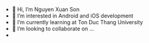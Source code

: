 - 👋 Hi, I’m Nguyen Xuan Son
- 👀 I’m interested in Android and iOS development
- 🌱 I’m currently learning at Ton Duc Thang University
- 💞️ I’m looking to collaborate on ...
- <!---📫 How to reach me ...--->

<!---
sonnguyen1510/sonnguyen1510 is a ✨ special ✨ repository because its `README.md` (this file) appears on your GitHub profile.
You can click the Preview link to take a look at your changes.
--->
